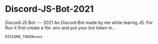 # Discord-JS-Bot-2021
Discord JS Bot --- 2021
An Discord Bot made by me while learnig JS.
For Run it first create a file .env and put your bot token in...
```
DISCORD_TOKEN=xxx

````
